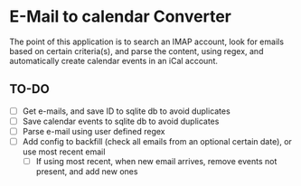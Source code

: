 # E-Mail to calendar Converter
The point of this application is to search an IMAP account, look for emails based on certain criteria(s), and parse 
the content, using regex, and automatically create calendar events in an iCal account.

## TO-DO
- [ ] Get e-mails, and save ID to sqlite db to avoid duplicates
- [ ] Save calendar events to sqlite db to avoid duplicates
- [ ] Parse e-mail using user defined regex
- [ ] Add config to backfill (check all emails from an optional certain date), or use most recent email
  - [ ] If using most recent, when new email arrives, remove events not present, and add new ones
